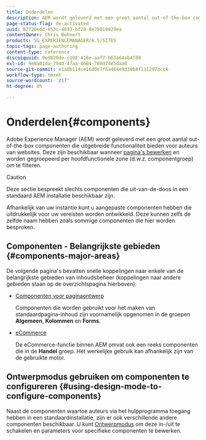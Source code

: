 ```yaml
---
title: Onderdelen
description: AEM wordt geleverd met een groot aantal out-of-the-box componenten die uitgebreide functionaliteit bieden aan auteurs van websites.
page-status-flag: de-activated
uuid: 02720edd-853c-4893-bf28-0e7b018029ea
contentOwner: Chris Bohnert
products: SG_EXPERIENCEMANAGER/6.5/SITES
topic-tags: page-authoring
content-type: reference
discoiquuid: 9ed820de-c108-416e-aaf7-b63a64ab4f80
exl-id: 9e0a01da-7940-47aa-8604-788d74e5daa0
source-git-commit: e1a0b114ce16d0e7f6a464e9d30b8f111297bcc6
workflow-type: tm+mt
source-wordcount: '217'
ht-degree: 0%

---
```


# Onderdelen{#components}

Adobe Experience Manager (AEM) wordt geleverd met een groot aantal out-of-the-box componenten die uitgebreide functionaliteit bieden voor auteurs van websites. Deze zijn beschikbaar wanneer [pagina&#39;s bewerken](/help/sites-classic-ui-authoring/classic-page-author-edit-content.md) en worden gegroepeerd per hoofdfunctionele zone (d.w.z. componentgroep) om te filteren.

>[!CAUTION]
>
>Deze sectie bespreekt slechts componenten die uit-van-de-doos in een standaard AEM installatie beschikbaar zijn.
>
>Afhankelijk van uw instantie kunt u aangepaste componenten hebben die uitdrukkelijk voor uw vereisten worden ontwikkeld. Deze kunnen zelfs de zelfde naam hebben zoals sommige componenten die hier worden besproken.

## Componenten - Belangrijkste gebieden {#components-major-areas}

De volgende pagina&#39;s bevatten snelle koppelingen naar enkele van de belangrijkste gebieden van inhoudsbeheer (koppelingen naar andere gebieden staan op de overzichtspagina hierboven):

* [Componenten voor paginaontwerp](/help/sites-classic-ui-authoring/classic-page-author-edit-mode.md)

   Componenten die worden gebruikt voor het maken van standaardpagina-inhoud zijn voornamelijk opgenomen in de groepen **Algemeen**, **Kolommen** en **Forms**.

* [eCommerce](/help/commerce/cif-classic/administering/ecommerce.md)

   De eCommerce-functie binnen AEM omvat ook een reeks componenten die in de **Handel** groep. Het werkelijke gebruik kan afhankelijk zijn van de gebruikte motor.

## Ontwerpmodus gebruiken om componenten te configureren {#using-design-mode-to-configure-components}

Naast de componenten waartoe auteurs via het hulpprogramma toegang hebben in een standaardinstallatie, zijn er ook verschillende andere componenten beschikbaar. U kunt [Ontwerpmodus](/help/sites-classic-ui-authoring/classic-page-author-design-mode.md#enable-disable-components) om deze in-/uit te schakelen en parameters voor specifieke componenten te bewerken.
